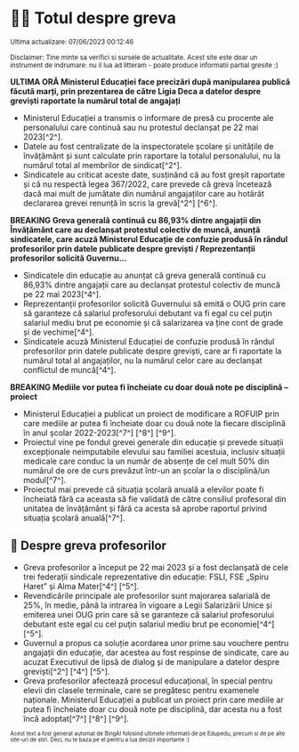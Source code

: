 # 👩‍🏫 Totul despre greva
<sub>Ultima actualizare: 07/06/2023 00:12:46</sub>

<sub>Disclaimer: Tine minte sa verifici si sursele de actualitate. Acest site este doar un instrument de indrumare: nu il lua ad litteram - poate produce informatii partial gresite :)</sub>

**ULTIMA ORĂ Ministerul Educației face precizări după manipularea publică făcută marți, prin prezentarea de către Ligia Deca a datelor despre greviști raportate la numărul total de angajați**
- Ministerul Educației a transmis o informare de presă cu procente ale personalului care continuă sau nu protestul declanșat pe 22 mai 2023[^2^].
- Datele au fost centralizate de la inspectoratele școlare și unitățile de învățământ și sunt calculate prin raportare la totalul personalului, nu la numărul total al membrilor de sindicat[^2^].
- Sindicatele au criticat aceste date, susținând că au fost greșit raportate și că nu respectă legea 367/2022, care prevede că greva încetează dacă mai mult de jumătate din numărul angajaților care au hotărât declararea grevei renunță în scris la grevă[^2^] [^6^].

**BREAKING Greva generală continuă cu 86,93% dintre angajații din Învățământ care au declanșat protestul colectiv de muncă, anunță sindicatele, care acuză Ministerul Educație de confuzie produsă în rândul profesorilor prin datele publicate despre greviști / Reprezentanții profesorilor solicită Guvernu...**
- Sindicatele din educație au anunțat că greva generală continuă cu 86,93% dintre angajații care au declanșat protestul colectiv de muncă pe 22 mai 2023[^4^].
- Reprezentanții profesorilor solicită Guvernului să emită o OUG prin care să garanteze că salariul profesorului debutant va fi egal cu cel puţin salariul mediu brut pe economie și că salarizarea va ține cont de grade și de vechime[^4^].
- Sindicatele acuză Ministerul Educației de confuzie produsă în rândul profesorilor prin datele publicate despre greviști, care ar fi raportate la numărul total al angajaților, nu la numărul celor care au declanșat conflictul de muncă[^4^].

**BREAKING Mediile vor putea fi încheiate cu doar două note pe disciplină – proiect**
- Ministerul Educației a publicat un proiect de modificare a ROFUIP prin care mediile ar putea fi încheiate doar cu două note la fiecare disciplină în anul școlar 2022-2023[^7^] [^8^] [^9^].
- Proiectul vine pe fondul grevei generale din educație și prevede situații excepționale neimputabile elevului sau familiei acestuia, inclusiv situații medicale care conduc la un număr de absențe de cel mult 50% din numărul de ore de curs prevăzut într-un an școlar la o disciplină/un modul[^7^].
- Proiectul mai prevede că situația școlară anuală a elevilor poate fi încheiată fără ca aceasta să fie validată de către consiliul profesoral din unitatea de învățământ și fără ca acesta să aprobe raportul privind situația școlară anuală[^7^].

## 🏫 Despre greva profesorilor
- Greva profesorilor a început pe 22 mai 2023 și a fost declanșată de cele trei federații sindicale reprezentative din educație: FSLI, FSE „Spiru Haret” și Alma Mater[^4^] [^5^].
- Revendicările principale ale profesorilor sunt majorarea salarială de 25%, în medie, până la intrarea în vigoare a Legii Salarizării Unice și emiterea unei OUG prin care să se garanteze că salariul profesorului debutant este egal cu cel puţin salariul mediu brut pe economie[^4^] [^5^].
- Guvernul a propus ca soluție acordarea unor prime sau vouchere pentru angajații din educație, dar acestea au fost respinse de sindicate, care au acuzat Executivul de lipsă de dialog și de manipulare a datelor despre greviști[^2^] [^4^] [^5^].
- Greva profesorilor afectează procesul educațional, în special pentru elevii din clasele terminale, care se pregătesc pentru examenele naționale. Ministerul Educației a publicat un proiect prin care mediile ar putea fi încheiate doar cu două note pe disciplină, dar acesta nu a fost încă adoptat[^7^] [^8^] [^9^].


<sub><sub>Acest text a fost generat automat de BingAI folosind ultimele informatii de pe Edupedu, precum si de pe alte site-uri de stiri. Deci, nu te baza pe el pentru a lua decizii importante :)</sub></sub>